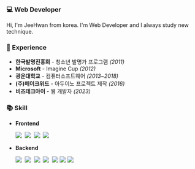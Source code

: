 ### 💻 Web Developer
Hi, I'm JeeHwan from korea.
I'm Web Developer and I always study new technique.

### 🌱 Experience
- **한국발명진흥회** - 청소년 발명가 프로그램 *(2011)*
- **Microsoft** - Imagine Cup *(2012)*
- **광운대학교** - 컴퓨터소프트웨어 *(2013~2018)*
- **(주)메이크위드** - 아두이노 프로젝트 제작 *(2016)*
- **비즈테크아이** - 웹 개발자 *(2023)*

### 📚 Skill
- **Frontend**
  <p>
    <img src="https://img.shields.io/badge/HTML5-E34F26?style=flat&logo=HTML5&logoColor=white"/>&nbsp
    <img src="https://img.shields.io/badge/CSS3-1572B6?style=flat&logo=CSS3&logoColor=white"/>&nbsp
    <img src="https://img.shields.io/badge/JavaScript-F7DF1E?style=flat&logo=JavaScript&logoColor=white"/>&nbsp
  <img src="https://img.shields.io/badge/React-61DAFB?style=flat&logo=React&logoColor=white"/>&nbsp
  </p>
- **Backend**
  <p>
    <img src="https://img.shields.io/badge/Java-007396?style=flat&logo=Java&logoColor=white"/>&nbsp
    <img src="https://img.shields.io/badge/Spring-6DB33F?style=flat&logo=Spring&logoColor=white"/>&nbsp
    <img src="https://img.shields.io/badge/Spring Boot-6DB33F?style=flat&logo=Spring Boot&logoColor=white"/>&nbsp
    <img src="https://img.shields.io/badge/MySQL-4479A1?style=flat&logo=MySQL&logoColor=white"/>&nbsp
    <img src="https://img.shields.io/badge/mariaDB-003545?style=flat&logo=mariaDB&logoColor=white">
    <img src="https://img.shields.io/badge/node.js-339933?style=flat&logo=Node.js&logoColor=white">
    <img src="https://img.shields.io/badge/express-000000?style=flat&logo=express&logoColor=white">
  </p>
